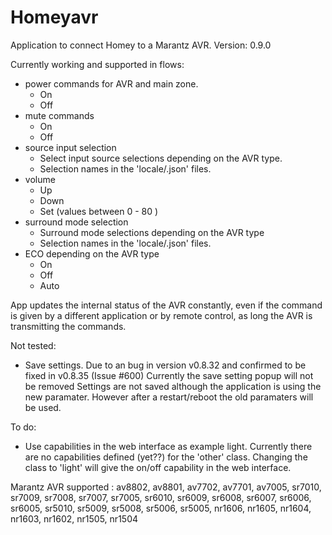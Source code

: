 # Homeyavr

Application to connect Homey to a Marantz AVR.
Version: 0.9.0

Currently working and supported in flows:

* power commands for AVR and main zone.
	- On
	- Off
* mute commands
	- On
	- Off
* source input selection
	- Select input source selections depending on the AVR type.
	- Selection names in the 'locale/<lang>.json' files.
* volume
	 - Up
	 - Down
	 - Set (values between 0 - 80 )
* surround mode selection
	- Surround mode selections depending on the AVR type
	- Selection names in the 'locale/<lang>.json' files.
* ECO depending on the AVR type
	- On
	- Off
	- Auto

App updates the internal status of the AVR constantly, even if the command is given
by a different application or by remote control, as long the AVR is transmitting
the commands.

Not tested:
* Save settings.
  Due to an bug in version v0.8.32 and confirmed to be fixed in v0.8.35 (Issue #600)
  Currently the save setting popup will not be removed
  Settings are not saved although the application is using the new paramater.
  However after a restart/reboot the old paramaters will be used.

To do:
* Use capabilities in the web interface as example light.
  Currently there are no capabilities defined (yet??) for the 'other' class.
  Changing the class to 'light' will give the on/off capability in the web interface.


Marantz AVR supported :
av8802, av8801, av7702, av7701, av7005,
sr7010, sr7009, sr7008, sr7007, sr7005,
sr6010, sr6009, sr6008, sr6007, sr6006, sr6005,
sr5010, sr5009, sr5008, sr5006, sr5005,
nr1606, nr1605, nr1604, nr1603, nr1602,
nr1505, nr1504

